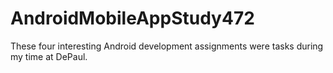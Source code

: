 # AndroidMobileAppStudy472
These four interesting Android development assignments were tasks during my time at DePaul.
